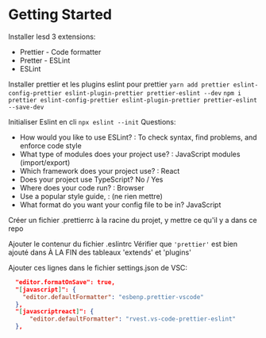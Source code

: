 # Getting Started

Installer lesd 3 extensions:

- Prettier - Code formatter
- Pretter - ESLint
- ESLint

Installer prettier et les plugins eslint pour prettier
`yarn add prettier eslint-config-prettier eslint-plugin-prettier prettier-eslint --dev`
`npm i prettier eslint-config-prettier eslint-plugin-prettier prettier-eslint --save-dev`

Initialiser Eslint en cli `npx eslint --init`
Questions:

- How would you like to use ESLint? : To check syntax, find problems, and enforce code style
- What type of modules does your project use? : JavaScript modules (import/export)
- Which framework does your project use? : React
- Does your project use TypeScript? No / Yes
- Where does your code run? : Browser
- Use a popular style guide, : (ne rien mettre)
- What format do you want your config file to be in? JavaScript

Créer un fichier .prettierrc à la racine du projet, y mettre ce qu'il y a dans ce repo

Ajouter le contenur du fichier .eslintrc
Vérifier que `'prettier'` est bien ajouté dans À LA FIN des tableaux 'extends' et 'plugins'

Ajouter ces lignes dans le fichier settings.json de VSC:

```json
  "editor.formatOnSave": true,
  "[javascript]": {
    "editor.defaultFormatter": "esbenp.prettier-vscode"
  },
  "[javascriptreact]": {
      "editor.defaultFormatter": "rvest.vs-code-prettier-eslint"
  },
```
